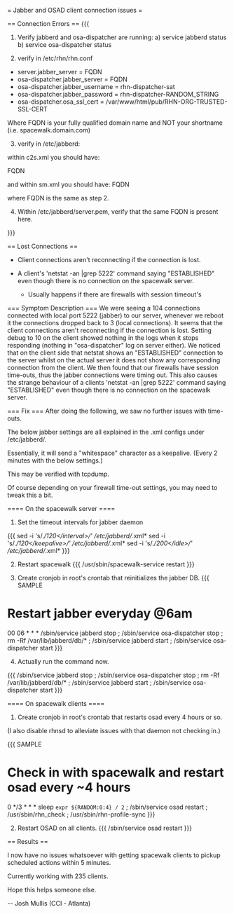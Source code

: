 = Jabber and OSAD client connection issues =

== Connection Errors ==
{{{
1.  Verify jabberd and osa-dispatcher are running:
   a)  service jabberd status
   b) service osa-dispatcher status

2.  verify in /etc/rhn/rhn.conf 
 * server.jabber_server = FQDN
 * osa-dispatcher.jabber_server = FQDN
 * osa-dispatcher.jabber_username = rhn-dispatcher-sat
 * osa-dispatcher.jabber_password = rhn-dispatcher-RANDOM_STRING
 * osa-dispatcher.osa_ssl_cert = /var/www/html/pub/RHN-ORG-TRUSTED-SSL-CERT

Where FQDN is your fully qualified domain name and NOT your shortname (i.e.  spacewalk.domain.com)

3.   verify in /etc/jabberd:
 
  within c2s.xml you should have:

  <local>
      <id>FQDN</id>

and within sm.xml you should have:
   <sm>
      <id>FQDN</id>

where FQDN is the same as step 2.

4.  Within /etc/jabberd/server.pem, verify that the same FQDN is present here.
  
}}}

== Lost Connections ==

- Client connections aren't reconnecting if the connection is lost.

- A client's 'netstat -an |grep 5222' command saying "ESTABLISHED" even though there is no connection on the spacewalk server.

   -  Usually happens if there are firewalls with session timeout's


=== Symptom Description ===
We were seeing a 104 connections connected with local port 5222 (jabber) to our server, whenever we reboot it the connections dropped back to 3 (local connections). It seems that the client connections aren't reconnecting if the connection is lost.
Setting debug to 10 on the client showed nothing in the logs when it stops responding (nothing in "osa-dispatcher" log on server either). We noticed that on the client side that netstat shows an "ESTABLISHED" connection to the server whilst on the actual server it does not show any corresponding connection from the client.
We then found that our firewalls have session time-outs, thus the jabber connections were timing out. This also causes the strange behaviour of a clients 'netstat -an |grep 5222' command saying "ESTABLISHED" even though there is no connection on the spacewalk server.


=== Fix ===
After doing the following, we saw no further issues with time-outs.


The below jabber settings are all explained in the .xml configs under /etc/jabberd/.

Essentially, it will send a "whitespace" character as a keepalive. (Every 2 minutes with the below settings.)

This may be verified with tcpdump.

Of course depending on your firewall time-out settings, you may need to tweak this a bit.



==== On the spacewalk server ====


1. Set the timeout intervals for jabber daemon

{{{
sed -i 's/<interval>.*/<interval>120<\/interval>/' /etc/jabberd/*.xml*
sed -i 's/<keepalive>.*/<keepalive>120<\/keepalive>/' /etc/jabberd/*.xml*
sed -i 's/<idle>.*/<idle>200<\/idle>/' /etc/jabberd/*.xml*
}}}

2. Restart spacewalk
{{{
/usr/sbin/spacewalk-service restart
}}}

3. Create cronjob in root's crontab that reinitializes the jabber DB.
{{{
SAMPLE
# Restart jabber everyday @6am
00 06 * * *  /sbin/service jabberd stop ; /sbin/service osa-dispatcher stop ; rm -Rf /var/lib/jabberd/db/* ; /sbin/service jabberd start ; /sbin/service osa-dispatcher start
}}}


4. Actually run the command now.

{{{
/sbin/service jabberd stop ; /sbin/service osa-dispatcher stop ; rm -Rf /var/lib/jabberd/db/* ; /sbin/service jabberd start ; /sbin/service osa-dispatcher start
}}}



==== On spacewalk clients ====

1. Create cronjob in root's crontab that restarts osad every 4 hours or so.

(I also disable rhnsd to alleviate issues with that daemon not checking in.)

{{{
SAMPLE
# Check in with spacewalk and restart osad every ~4 hours
0 */3 * * *  sleep `expr ${RANDOM:0:4} / 2` ; /sbin/service osad restart ; /usr/sbin/rhn_check ; /usr/sbin/rhn-profile-sync
}}}

2. Restart OSAD on all clients.
{{{
/sbin/service osad restart
}}}





== Results ==

I now have no issues whatsoever with getting spacewalk clients to pickup scheduled actions within 5 minutes.

Currently working with 235 clients.

Hope this helps someone else.

-- Josh Mullis (CCI - Atlanta)